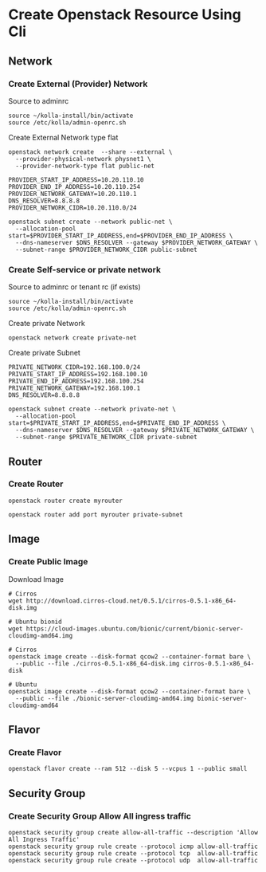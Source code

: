 # Create Openstack Resource Using Cli

## Network

### Create External (Provider) Network

Source to adminrc
```
source ~/kolla-install/bin/activate
source /etc/kolla/admin-openrc.sh
```

Create External Network type flat
```
openstack network create  --share --external \
  --provider-physical-network physnet1 \
  --provider-network-type flat public-net
```

```
PROVIDER_START_IP_ADDRESS=10.20.110.10
PROVIDER_END_IP_ADDRESS=10.20.110.254
PROVIDER_NETWORK_GATEWAY=10.20.110.1
DNS_RESOLVER=8.8.8.8
PROVIDER_NETWORK_CIDR=10.20.110.0/24

openstack subnet create --network public-net \
  --allocation-pool start=$PROVIDER_START_IP_ADDRESS,end=$PROVIDER_END_IP_ADDRESS \
  --dns-nameserver $DNS_RESOLVER --gateway $PROVIDER_NETWORK_GATEWAY \
  --subnet-range $PROVIDER_NETWORK_CIDR public-subnet
```

### Create Self-service or private network

Source to adminrc or tenant rc (if exists)
```
source ~/kolla-install/bin/activate
source /etc/kolla/admin-openrc.sh
```

Create private Network
```
openstack network create private-net
```

Create private Subnet
```
PRIVATE_NETWORK_CIDR=192.168.100.0/24
PRIVATE_START_IP_ADDRESS=192.168.100.10
PRIVATE_END_IP_ADDRESS=192.168.100.254
PRIVATE_NETWORK_GATEWAY=192.168.100.1
DNS_RESOLVER=8.8.8.8

openstack subnet create --network private-net \
  --allocation-pool start=$PRIVATE_START_IP_ADDRESS,end=$PRIVATE_END_IP_ADDRESS \
  --dns-nameserver $DNS_RESOLVER --gateway $PRIVATE_NETWORK_GATEWAY \
  --subnet-range $PRIVATE_NETWORK_CIDR private-subnet
```
## Router

### Create Router

```
openstack router create myrouter
```

```
openstack router add port myrouter private-subnet
```

## Image

### Create Public Image

Download Image
```
# Cirros
wget http://download.cirros-cloud.net/0.5.1/cirros-0.5.1-x86_64-disk.img

# Ubuntu bionid
wget https://cloud-images.ubuntu.com/bionic/current/bionic-server-cloudimg-amd64.img
```

```
# Cirros
openstack image create --disk-format qcow2 --container-format bare \
  --public --file ./cirros-0.5.1-x86_64-disk.img cirros-0.5.1-x86_64-disk

# Ubuntu
openstack image create --disk-format qcow2 --container-format bare \
  --public --file ./bionic-server-cloudimg-amd64.img bionic-server-cloudimg-amd64
```

## Flavor

### Create Flavor

```
openstack flavor create --ram 512 --disk 5 --vcpus 1 --public small
```

## Security Group

### Create Security Group Allow All ingress traffic

```
openstack security group create allow-all-traffic --description 'Allow All Ingress Traffic'
openstack security group rule create --protocol icmp allow-all-traffic
openstack security group rule create --protocol tcp  allow-all-traffic
openstack security group rule create --protocol udp  allow-all-traffic
```